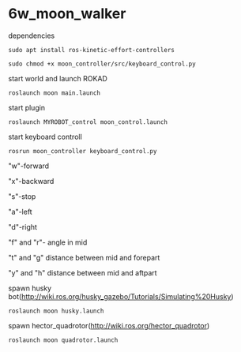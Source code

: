 # 6w_moon_walker
dependencies

`sudo apt install ros-kinetic-effort-controllers`

`sudo chmod +x moon_controller/src/keyboard_control.py`

start world and launch ROKAD

`roslaunch moon main.launch` 

start plugin 

`roslaunch MYROBOT_control moon_control.launch`

start keyboard controll

`rosrun moon_controller keyboard_control.py`

"w"-forward

"x"-backward

"s"-stop

"a"-left

"d"-right

"f" and "r"- angle in mid

"t" and "g" distance between mid and forepart

"y" and "h" distance between mid and aftpart

spawn husky bot(http://wiki.ros.org/husky_gazebo/Tutorials/Simulating%20Husky)

`roslaunch moon husky.launch`

spawn hector_quadrotor(http://wiki.ros.org/hector_quadrotor)

`roslaunch moon quadrotor.launch`


